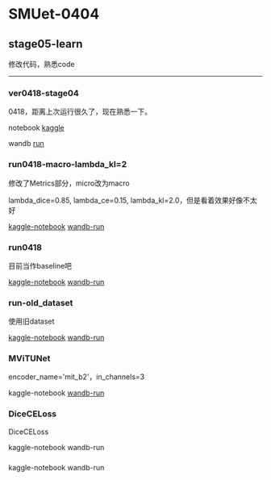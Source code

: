 # SMUet-0404

## stage05-learn

修改代码，熟悉code

---

### ver0418-stage04

0418，距离上次运行很久了，现在熟悉一下。

notebook [kaggle](https://www.kaggle.com/code/mykcs01/ver0418/notebook)

wandb [run](https://wandb.ai/team-mykcs/UNet_Compare/runs/tp3mutkp)

### run0418-macro-lambda_kl=2

修改了Metrics部分，micro改为macro

lambda_dice=0.85, lambda_ce=0.15, lambda_kl=2.0，但是看着效果好像不太好

[kaggle-notebook](https://www.kaggle.com/code/mykcs01/run0418-macro-lambda-kl-2/notebook) 
[wandb-run](https://wandb.ai/team-mykcs/UNet_Compare/runs/tx6cw5nm)

### run0418

目前当作baseline吧

[kaggle-notebook](https://www.kaggle.com/code/yufang18/run0418/notebook) 
[wandb-run](https://wandb.ai/team-mykcs/UNet_Compare/runs/cf3v4x1l)

### run-old_dataset

使用旧dataset

[kaggle-notebook](https://www.kaggle.com/code/mykcs01/run-old-dataset/notebook) 
[wandb-run](https://wandb.ai/team-mykcs/UNet_Compare/runs/1wfvee3h?nw=nwusermykcs)

### MViTUNet

encoder_name='mit_b2'，in_channels=3

kaggle-notebook
[wandb-run](https://wandb.ai/team-mykcs/UNet_Compare/runs/76hx468j)

### DiceCELoss

DiceCELoss

kaggle-notebook
wandb-run

### 

kaggle-notebook
wandb-run
